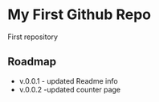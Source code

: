 # My First Github Repo
First repository

## Roadmap
* v.0.0.1 - updated Readme info
* v.0.0.2 -updated counter page
